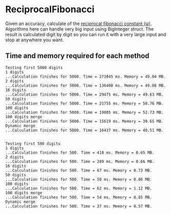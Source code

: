 ReciprocalFibonacci
=======

Given an accuracy, calculate of the [reciprocal fibonacci constant (ψ)](https://en.wikipedia.org/wiki/Reciprocal_Fibonacci_constant). 
Algorithms here can handle very big input using BigInteger struct. The result is calculated digit by digit so you 
can run it with a very large input and stop at anywhere you want.

Time and memory required for each method
-------
```
Testing first 5000 digits
1 digits
...Calculation finishes for 5000. Time = 271045 ms. Memory = 49.04 MB.
2 digits
...Calculation finishes for 5000. Time = 136400 ms. Memory = 49.08 MB.
16 digits
...Calculation finishes for 5000. Time = 29475 ms. Memory = 49.63 MB.
50 digits
...Calculation finishes for 5000. Time = 21755 ms. Memory = 50.76 MB.
100 digits
...Calculation finishes for 5000. Time = 19885 ms. Memory = 52.73 MB.
100 digits merge
...Calculation finishes for 5000. Time = 15619 ms. Memory = 39.65 MB.
Dynamic merge
...Calculation finishes for 5000. Time = 16437 ms. Memory = 40.51 MB.


Testing first 500 digits
1 digits
...Calculation finishes for 500. Time = 410 ms. Memory = 0.65 MB.
2 digits
...Calculation finishes for 500. Time = 289 ms. Memory = 0.66 MB.
16 digits
...Calculation finishes for 500. Time = 67 ms. Memory = 0.73 MB.
50 digits
...Calculation finishes for 500. Time = 50 ms. Memory = 0.86 MB.
100 digits
...Calculation finishes for 500. Time = 62 ms. Memory = 1.12 MB.
100 digits merge
...Calculation finishes for 500. Time = 54 ms. Memory = 0.85 MB.
Dynamic merge
...Calculation finishes for 500. Time = 37 ms. Memory = 0.57 MB.
```
